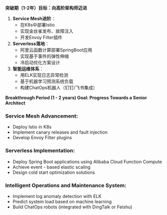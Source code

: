 **突破期（1-2年）目标：向高阶架构师迈进**

1. **Service Mesh进阶**：
   - 在K8s中部署Istio
   - 实现金丝雀发布、故障注入
   - 开发Envoy Filter插件
2. **Serverless落地**：
   - 阿里云函数计算部署SpringBoot应用
   - 实现基于事件的弹性伸缩
   - 冷启动优化方案设计
3. **智能运维体系**：
   - 用ELK实现日志异常检测
   - 基于机器学习预测系统负载
   - 构建ChatOps机器人（钉钉/飞书集成）

**Breakthrough Period (1 - 2 years) Goal: Progress Towards a Senior Architect**

### Service Mesh Advancement:

- Deploy Istio in K8s
- Implement canary releases and fault injection
- Develop Envoy Filter plugins

### Serverless Implementation:

- Deploy Spring Boot applications using Alibaba Cloud Function Compute
- Achieve event - based elastic scaling
- Design cold start optimization solutions

### Intelligent Operations and Maintenance System:

- Implement log anomaly detection with ELK
- Predict system load based on machine learning
- Build ChatOps robots (integrated with DingTalk or Feishu)
